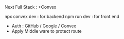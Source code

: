 Next Full Stack : +Convex

npx convex dev : for backend
npm run dev : for front end


- Auth : GitHub / Google / Convex
- Apply Middle ware to protect route